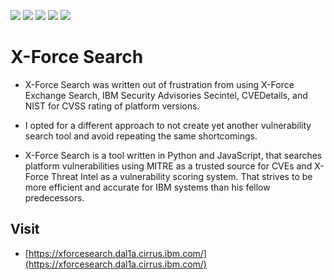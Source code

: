 [![](https://github.ibm.com/wwiait/xforcesearch/blob/master/status/on/pipeline-on.svg)](#) [![](https://github.ibm.com/wwiait/xforcesearch/blob/master/status/on/containerscan-on.svg)](#) [![](https://github.ibm.com/wwiait/xforcesearch/blob/master/status/on/env-on.svg)](#) [![](https://github.ibm.com/wwiait/xforcesearch/blob/master/status/on/w3id-on.svg)](#) [![](https://github.ibm.com/wwiait/xforcesearch/blob/master/status/python-3.svg)](#)

# X-Force Search
* X-Force Search was written out of frustration from using X-Force Exchange Search, IBM Security Advisories Secintel, CVEDetails, and NIST for CVSS rating of platform versions.

* I opted for a different approach to not create yet another vulnerability search tool and avoid repeating the same shortcomings.

* X-Force Search is a tool written in Python and JavaScript, that searches platform vulnerabilities using MITRE as a trusted source for CVEs and X-Force Threat Intel as a vulnerability scoring system. That strives to be more efficient and accurate for IBM systems than his fellow predecessors.

## Visit
* [https://xforcesearch.dal1a.cirrus.ibm.com/](https://xforcesearch.dal1a.cirrus.ibm.com/)
 
